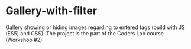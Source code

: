 # Gallery-with-filter
Gallery showing or hiding images regarding to entered tags (build with JS (ES5) and CSS). The project is the part of the Coders Lab course (Workshop #2)
